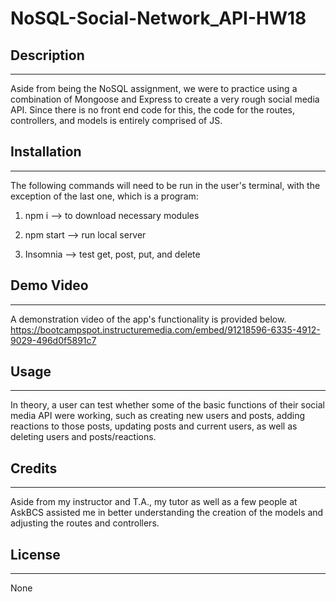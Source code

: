 # NoSQL-Social-Network_API-HW18

## Description 
---
Aside from being the NoSQL assignment, we were to practice using a combination of Mongoose and Express to create a very rough social media API. Since there is no front end code for this, the code for the routes, controllers, and models is entirely comprised of JS. 

## Installation
---
The following commands will need to be run in the user's terminal, with the exception of the last one, which is a program:

1) npm i --> to download necessary modules

2) npm start --> run local server

3) Insomnia --> test get, post, put, and delete

## Demo Video
---
A demonstration video of the app's functionality is provided below.
https://bootcampspot.instructuremedia.com/embed/91218596-6335-4912-9029-496d0f5891c7

## Usage 
---
In theory, a user can test whether some of the basic functions of their social media API were working, such as creating new users and posts, adding reactions to those posts, updating posts and current users, as well as deleting users and posts/reactions.

## Credits
---
Aside from my instructor and T.A., my tutor as well as a few people at AskBCS assisted me in better understanding the creation of the models and adjusting the routes and controllers.

## License 
---
None